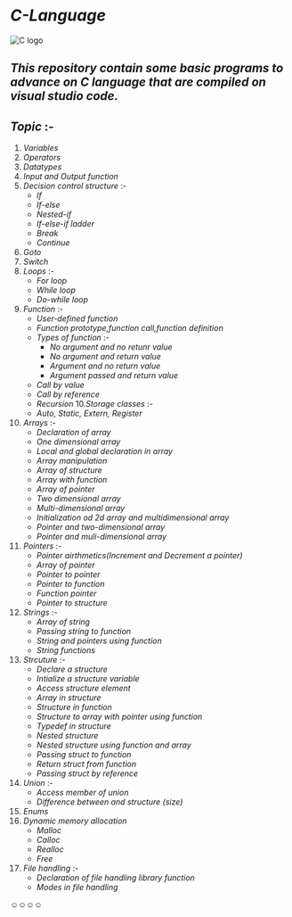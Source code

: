 # **_C-Language_**
![C logo](https://user-images.githubusercontent.com/71514413/109389939-bf51c700-7934-11eb-96c1-61130830d9bf.jpg)

## *This repository contain some basic programs to advance on C language that are compiled on visual studio code.*

## *Topic* :-
1. *Variables*
2. *Operators*
3. *Datatypes*
4. *Input and Output function*
5. *Decision control structure* :-
   * *If*
   * *If-else*
   * *Nested-if* 
   * *If-else-if ladder*
   * *Break* 
   * *Continue*
6. *Goto*
7. *Switch*
8. *Loops* :-
   * *For loop*
   * *While loop* 
   * *Do-while loop*
9. *Function* :-
   * *User-defined function*
   * *Function prototype,function call,function definition*
   * *Types of function* :-
      * *No argument and no retunr value*
      * *No argument and return value*
      * *Argument and no return value*
      * *Argument passed and return value*
   * *Call by value*
   * *Call by reference* 
   * *Recursion*
10.*Storage classes* :-
   * *Auto, Static, Extern, Register*
11. *Arrays* :-
    * *Declaration of array*
    * *One dimensional array*
    * *Local and global declaration in array*
    * *Array manipulation*
    * *Array of structure*
    * *Array with function*
    * *Array of pointer*
    * *Two dimensional array*
    * *Multi-dimensional array*
    * *Initialization od 2d array and multidimensional array*
    * *Pointer and two-dimensional array*
    * *Pointer and muli-dimensional array*
12. *Pointers* :-
    * *Pointer airthmetics(Increment and Decrement a pointer)*
    * *Array of pointer*
    * *Pointer to pointer*
    * *Pointer to function*
    * *Function pointer*
    * *Pointer to structure*
13. *Strings* :-
    * *Array of string*
    * *Passing string to function*
    * *String and pointers using function*
    * *String functions*
14. *Strcuture* :-
    * *Declare a structure*
    * *Intialize a structure variable*
    * *Access structure element*
    * *Array in structure*
    * *Structure in function*
    * *Structure to array with pointer using function* 
    * *Typedef in structure*
    * *Nested structure*
    * *Nested structure using function and array*
    * *Passing struct to function*
    * *Return struct from function*
    * *Passing struct by reference* 
15. *Union* :-
    * *Access member of union*
    * *Difference between and structure (size)*
16. *Enums*
17. *Dynamic memory allocation*
    * *Malloc*
    * *Calloc*
    * *Realloc* 
    * *Free*
18. *File handling* :-
    * *Declaration of file handling library function*
    * *Modes in file handling*
   
:relaxed::relaxed::relaxed::relaxed: 